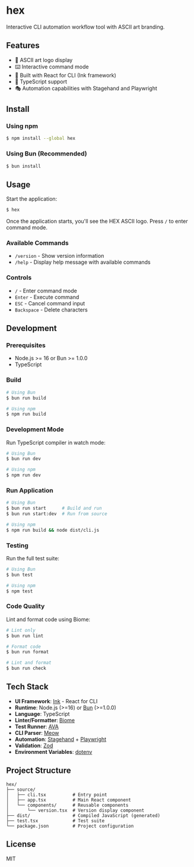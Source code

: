 # hex

Interactive CLI automation workflow tool with ASCII art branding.

## Features

- 🎨 ASCII art logo display
- ⌨️ Interactive command mode
- 🚀 Built with React for CLI (Ink framework)
- 🔧 TypeScript support
- 🎭 Automation capabilities with Stagehand and Playwright

## Install

### Using npm

```bash
$ npm install --global hex
```

### Using Bun (Recommended)

```bash
$ bun install
```

## Usage

Start the application:

```bash
$ hex
```

Once the application starts, you'll see the HEX ASCII logo. Press `/` to enter command mode.

### Available Commands

- `/version` - Show version information
- `/help` - Display help message with available commands

### Controls

- `/` - Enter command mode
- `Enter` - Execute command
- `ESC` - Cancel command input
- `Backspace` - Delete characters

## Development

### Prerequisites

- Node.js >= 16 or Bun >= 1.0.0
- TypeScript

### Build

```bash
# Using Bun
$ bun run build

# Using npm
$ npm run build
```

### Development Mode

Run TypeScript compiler in watch mode:

```bash
# Using Bun
$ bun run dev

# Using npm
$ npm run dev
```

### Run Application

```bash
# Using Bun
$ bun run start      # Build and run
$ bun run start:dev  # Run from source

# Using npm
$ npm run build && node dist/cli.js
```

### Testing

Run the full test suite:

```bash
# Using Bun
$ bun test

# Using npm
$ npm test
```

### Code Quality

Lint and format code using Biome:

```bash
# Lint only
$ bun run lint

# Format code
$ bun run format

# Lint and format
$ bun run check
```

## Tech Stack

- **UI Framework**: [Ink](https://github.com/vadimdemedes/ink) - React for CLI
- **Runtime**: Node.js (>=16) or [Bun](https://bun.sh) (>=1.0.0)
- **Language**: TypeScript
- **Linter/Formatter**: [Biome](https://biomejs.dev)
- **Test Runner**: [AVA](https://github.com/avajs/ava)
- **CLI Parser**: [Meow](https://github.com/sindresorhus/meow)
- **Automation**: [Stagehand](https://github.com/browserbase/stagehand) + [Playwright](https://playwright.dev)
- **Validation**: [Zod](https://github.com/colinhacks/zod)
- **Environment Variables**: [dotenv](https://github.com/motdotla/dotenv)

## Project Structure

```
hex/
├── source/
│   ├── cli.tsx          # Entry point
│   ├── app.tsx          # Main React component
│   └── components/      # Reusable components
│       └── version.tsx  # Version display component
├── dist/                # Compiled JavaScript (generated)
├── test.tsx             # Test suite
└── package.json         # Project configuration
```

## License

MIT